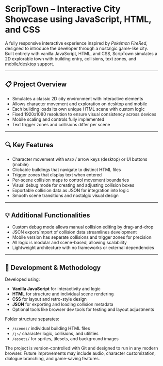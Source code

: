 # ScripTown – Interactive City Showcase using JavaScript, HTML, and CSS

A fully responsive interactive experience inspired by *Pokémon FireRed*, designed to introduce the developer through a nostalgic game-like city. Built entirely with vanilla JavaScript, HTML, and CSS, ScripTown simulates a 2D explorable town with building entry, collisions, text zones, and mobile/desktop support.

---

## 📋 Project Overview

- Simulates a classic 2D city environment with interactive elements  
- Allows character movement and exploration on desktop and mobile  
- Each building loads its own unique HTML scene with custom logic  
- Fixed 1920x1080 resolution to ensure visual consistency across devices  
- Mobile scaling and controls fully implemented  
- Text trigger zones and collisions differ per scene  

---

## 🔍 Key Features

- Character movement with `WASD` / arrow keys (desktop) or UI buttons (mobile)  
- Clickable buildings that navigate to distinct HTML files  
- Trigger zones that display text when entered  
- Per-scene collision maps to control movement boundaries  
- Visual debug mode for creating and adjusting collision boxes  
- Exportable collision data as JSON for integration into logic  
- Smooth scene transitions and nostalgic visual design  

---

## 💡 Additional Functionalities

- Custom debug mode allows manual collision editing by drag-and-drop  
- JSON export/import of collision data streamlines development  
- Mobile version has separate collisions and trigger zones for precision  
- All logic is modular and scene-based, allowing scalability  
- Lightweight architecture with no frameworks or external dependencies  

---

## 🧪 Development & Methodology

Developed using:

- **Vanilla JavaScript** for interactivity and logic  
- **HTML** for structure and individual scene rendering  
- **CSS** for layout and retro-style design  
- **JSON** for exporting and loading collision metadata  
- Optional tools like browser dev tools for testing and layout adjustments  

Folder structure separates:

- `/scenes/` individual building HTML files  
- `/js/` character logic, collisions, and utilities  
- `/assets/` for sprites, tilesets, and background images  

The project is version-controlled with Git and designed to run in any modern browser. Future improvements may include audio, character customization, dialogue branching, and game-saving features.

